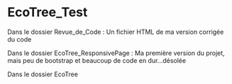 # EcoTree_Test

Dans le dossier Revue_de_Code : Un fichier HTML de ma version corrigée du code

Dans le dossier EcoTree_ResponsivePage : Ma première version du projet, mais peu de bootstrap et beaucoup de code en dur...désolée

Dans le dossier EcoTree
